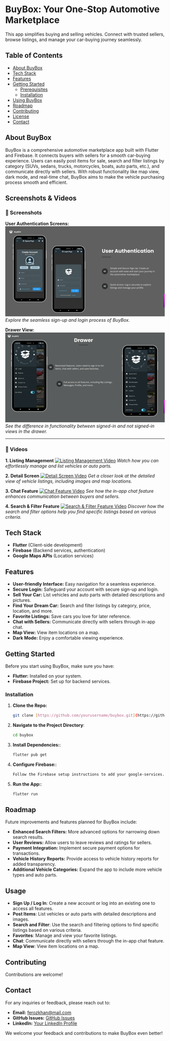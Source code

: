 # BuyBox: Your One-Stop Automotive Marketplace

This app simplifies buying and selling vehicles. Connect with trusted sellers, browse listings, and manage your car-buying journey seamlessly.

## Table of Contents
* [About BuyBox](#about-the-project)
* [Tech Stack](#tech-stack)
* [Features](#features)
* [Getting Started](#getting-started)
    * [Prerequisites](#prerequisites)
    * [Installation](#installation)
* [Using BuyBox](#usage)
* [Roadmap](#roadmap)
* [Contributing](#contributing)
* [License](#license)
* [Contact](#contact)

## About BuyBox 

BuyBox is a comprehensive automotive marketplace app built with Flutter and Firebase. It connects buyers with sellers for a smooth car-buying experience. Users can easily post items for sale, search and filter listings by category (SUVs, sedans, trucks, motorcycles, boats, auto parts, etc.), and communicate directly with sellers. With robust functionality like map view, dark mode, and real-time chat, BuyBox aims to make the vehicle purchasing process smooth and efficient.

## Screenshots & Videos

### 📸 Screenshots

**User Authentication Screens:**
![Sign Up Screen](assets/media/Signup_Login.png)
*Explore the seamless sign-up and login process of BuyBox.*

**Drawer View:**
![Drawer Comparison](assets/media/Drawer_Signed_vs_NotSigned.png)
*See the difference in functionality between signed-in and not signed-in views in the drawer.*

---

### 🎥 Videos

**1. Listing Management**
[![Listing Management Video](https://img.youtube.com/vi/o6xA20J1ThU/maxresdefault.jpg)](https://youtu.be/o6xA20J1ThU)
*Watch how you can effortlessly manage and list vehicles or auto parts.*

**2. Detail Screen**
[![Detail Screen Video](https://img.youtube.com/vi/55udmKIJ0CU/maxresdefault.jpg)](https://youtu.be/55udmKIJ0CU)
*Get a closer look at the detailed view of vehicle listings, including images and map locations.*

**3. Chat Feature**
[![Chat Feature Video](https://img.youtube.com/vi/wXaKX9Dgsuc/maxresdefault.jpg)](https://youtu.be/wXaKX9Dgsuc)
*See how the in-app chat feature enhances communication between buyers and sellers.*

**4. Search & Filter Feature**
[![Search & Filter Feature Video](https://img.youtube.com/vi/AVCtrwxUHog/maxresdefault.jpg)](https://youtu.be/AVCtrwxUHog)
*Discover how the search and filter options help you find specific listings based on various criteria.*

## Tech Stack
* **Flutter** (Client-side development)
* **Firebase** (Backend services, authentication)
* **Google Maps APIs** (Location services)

## Features
* **User-friendly Interface:** Easy navigation for a seamless experience.
* **Secure Login:** Safeguard your account with secure sign-up and login.
* **Sell Your Car:** List vehicles and auto parts with detailed descriptions and pictures.
* **Find Your Dream Car:** Search and filter listings by category, price, location, and more.
* **Favorite Listings:** Save cars you love for later reference.
* **Chat with Sellers:** Communicate directly with sellers through in-app chat.
* **Map View:** View item locations on a map.
* **Dark Mode:** Enjoy a comfortable viewing experience.

## Getting Started

Before you start using BuyBox, make sure you have:
* **Flutter:** Installed on your system.
* **Firebase Project:** Set up for backend services.

### Installation
1. **Clone the Repo:**
   ```bash
   git clone [https://github.com/yourusername/buybox.git](https://github.com/yourusername/buybox.git)
2. **Navigate to the Project Directory**:
   ```bash
   cd buybox
3. **Install Dependencies:**:
    ```bash
   flutter pub get
4. **Configure Firebase:**:
    ```bash
   Follow the Firebase setup instructions to add your google-services.json or GoogleService-Info.plist file to the project.
5. **Run the App:**:
    ```bash
   flutter run
## Roadmap

Future improvements and features planned for BuyBox include:
- **Enhanced Search Filters:** More advanced options for narrowing down search results.
- **User Reviews:** Allow users to leave reviews and ratings for sellers.
- **Payment Integration:** Implement secure payment options for transactions.
- **Vehicle History Reports:** Provide access to vehicle history reports for added transparency.
- **Additional Vehicle Categories:** Expand the app to include more vehicle types and auto parts.


## Usage

- **Sign Up / Log In**: Create a new account or log into an existing one to access all features.
- **Post Items**: List vehicles or auto parts with detailed descriptions and images.
- **Search and Filter**: Use the search and filtering options to find specific listings based on various criteria.
- **Favorites**: Manage and view your favorite listings.
- **Chat**: Communicate directly with sellers through the in-app chat feature.
- **Map View**: View item locations on a map.

## Contributing

Contributions are welcome!

## Contact

For any inquiries or feedback, please reach out to:
- **Email:** [ferozkhan@mail.com](mailto:ferozkhan@mail.com)
- **GitHub Issues:** [GitHub Issues](https://github.com/yourusername/buybox/issues)
- **LinkedIn:** [Your LinkedIn Profile](https://www.linkedin.com/in/yourprofile)

We welcome your feedback and contributions to make BuyBox even better!







   


        

    
